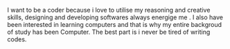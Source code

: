 I want to be a coder because i love to utilise my reasoning and creative skills, designing and developing softwares always energige me . I also have been interested in learning computers and that is why my entire backgroud of study has been Computer. The best part is i never be tired of writing codes.